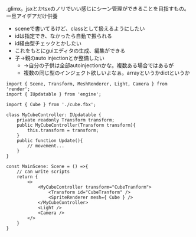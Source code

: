 .glimx。jsxとかtsxのノリでいい感じにシーン管理ができることを目指すもの。一旦アイデアだけ供養
- sceneで書いてるけど、classとして扱えるようにしたい
- idは指定でき、なかったら自動で振られる
- id経由型チェックとかしたい
- これをもとにguiエディタの生成、編集ができる
- 子→親のauto injectionとか整備したい
	- →自分の子供は全部autoinjectionかな。複数ある場合ではあるが
	- 複数の同じ型のインジェクト欲しいよなぁ。arrayというかdictというか
```tsx
import { Scene, Transform, MeshRenderer, Light, Camera } from 'render';
import { IUpdatable } from 'engine';

import { Cube } from './cube.fbx';

class MyCubeController: IUpdatable {
	private readonly Transform transform;
	public MyCubeController(Transform transform){
		this.transform = transform;
	}
	public function Update(){
		// movement...
	}	
}

const MainScene: Scene = () =>{
	// can write scripts
	return {
		<>
			<MyCubeController transform="CubeTranform">
				<Transform id="CubeTranform" />
				<SpriteRenderer mesh={ Cube } />
			</MyCubeController>
			<Light />
			<Camera />
		</>
	}
}
```